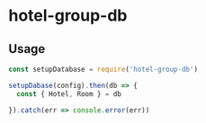 # hotel-group-db

## Usage

``` js
const setupDatabase = require('hotel-group-db')

setupDabase(config).then(db => {
  const { Hotel, Room } = db

}).catch(err => console.error(err))
```